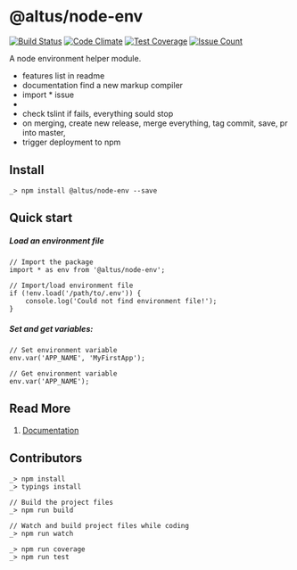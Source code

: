 # @altus/node-env

[![Build Status](https://travis-ci.org/carstensaltus/node-environment.svg?branch=master)](https://travis-ci.org/carstensaltus/node-environment)
[![Code Climate](https://codeclimate.com/github/carstensaltus/node-environment/badges/gpa.svg)](https://codeclimate.com/github/carstensaltus/node-environment)
[![Test Coverage](https://codeclimate.com/github/carstensaltus/node-environment/badges/coverage.svg)](https://codeclimate.com/github/carstensaltus/node-environment/coverage)
[![Issue Count](https://codeclimate.com/github/carstensaltus/node-environment/badges/issue_count.svg)](https://codeclimate.com/github/carstensaltus/node-environment)

A node environment helper module.

- features list in readme
- documentation find a new markup compiler
- import * issue
-
- check tslint if fails, everything sould stop
- on merging, create new release, merge everything, tag commit, save, pr into master,
- trigger deployment to npm


## Install

```
_> npm install @altus/node-env --save
```

## Quick start

##### Load an environment file
```
// Import the package
import * as env from '@altus/node-env';

// Import/load environment file
if (!env.load('/path/to/.env')) {
	console.log('Could not find environment file!');
}

```

##### Set and get variables:

```
// Set environment variable
env.var('APP_NAME', 'MyFirstApp');

// Get environment variable
env.var('APP_NAME');
```

## Read More
1. [Documentation](./dist/docs/node-env.md)

## Contributors

```
_> npm install
_> typings install

// Build the project files
_> npm run build

// Watch and build project files while coding
_> npm run watch

_> npm run coverage
_> npm run test

```
